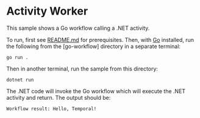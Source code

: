# Activity Worker

This sample shows a Go workflow calling a .NET activity.

To run, first see [README.md](../../README.md) for prerequisites. Then, with [Go](https://go.dev/) installed, run the
following from the [go-workflow] directory in a separate terminal:

    go run .

Then in another terminal, run the sample from this directory:

    dotnet run

The .NET code will invoke the Go workflow which will execute the .NET activity and return. The output should be:

```
Workflow result: Hello, Temporal!
```